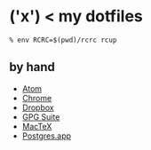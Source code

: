 ('x') < my dotfiles
===================

    % env RCRC=$(pwd)/rcrc rcup

by hand
-------

- [Atom](https://atom.io/)
- [Chrome](https://www.google.co.jp/chrome/browser/desktop/)
- [Dropbox](https://www.dropbox.com/ja/install)
- [GPG Suite](https://gpgtools.org/)
- [MacTeX](https://tug.org/mactex/)
- [Postgres.app](http://postgresapp.com/)
